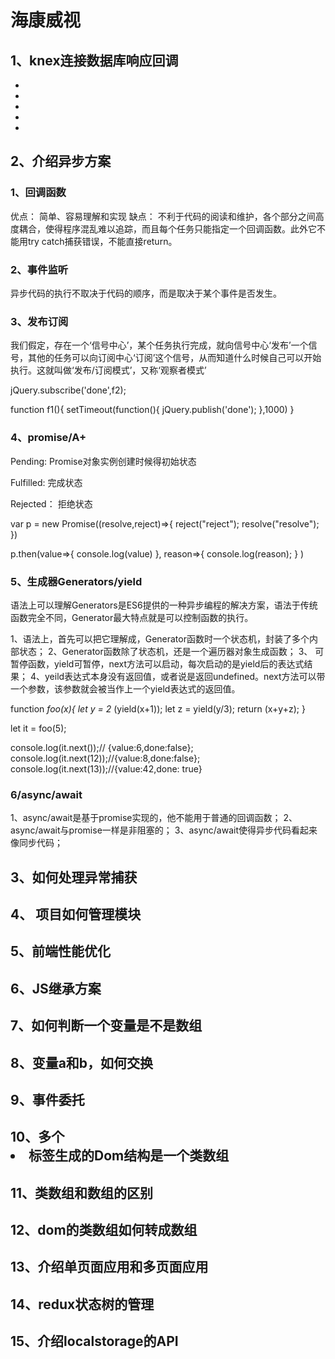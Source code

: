 # 海康威视


 ## 1、knex连接数据库响应回调



*
*
*
*
*

	 
 ## 2、介绍异步方案
 
### 1、回调函数
优点：
简单、容易理解和实现
缺点：
不利于代码的阅读和维护，各个部分之间高度耦合，使得程序混乱难以追踪，而且每个任务只能指定一个回调函数。此外它不能用try catch捕获错误，不能直接return。

### 2、事件监听
异步代码的执行不取决于代码的顺序，而是取决于某个事件是否发生。



### 3、发布订阅
  我们假定，存在一个‘信号中心’，某个任务执行完成，就向信号中心‘发布’一个信号，其他的任务可以向订阅中心‘订阅’这个信号，从而知道什么时候自己可以开始执行。这就叫做‘发布/订阅模式’，又称‘观察者模式’

jQuery.subscribe('done',f2);


function f1(){
    setTimeout(function(){
        jQuery.publish('done');
    },1000)
}

### 4、promise/A+

Pending: Promise对象实例创建时候得初始状态

Fulfilled: 完成状态

Rejected： 拒绝状态


var p = new Promise((resolve,reject)=>{
    reject("reject");
    resolve("resolve");
})

p.then(value=>{
    console.log(value)
},
reason=>{
    console.log(reason);
}
)


### 5、生成器Generators/yield

语法上可以理解Generators是ES6提供的一种异步编程的解决方案，语法于传统函数完全不同，Generator最大特点就是可以控制函数的执行。

1、语法上，首先可以把它理解成，Generator函数时一个状态机，封装了多个内部状态；
2、Generator函数除了状态机，还是一个遍历器对象生成函数；
3、 可暂停函数，yield可暂停，next方法可以启动，每次启动的是yield后的表达式结果；
4、yeild表达式本身没有返回值，或者说是返回undefined。next方法可以带一个参数，该参数就会被当作上一个yield表达式的返回值。

function *foo(x){
    let y = 2* (yield(x+1));
    let z = yield(y/3);
    return (x+y+z);
}


let it = foo(5);


console.log(it.next());// {value:6,done:false};
console.log(it.next(12));//{value:8,done:false};
console.log(it.next(13));//{value:42,done: true}



### 6/async/await

1、async/await是基于promise实现的，他不能用于普通的回调函数；
2、async/await与promise一样是非阻塞的；
3、async/await使得异步代码看起来像同步代码；



    
	 
 ## 3、如何处理异常捕获

 ## 4、	 项目如何管理模块
	 
 ## 5、前端性能优化
	 
 ## 6、JS继承方案
	 
 ## 7、如何判断一个变量是不是数组
	 
 ## 8、变量a和b，如何交换
	 
 ## 9、事件委托
	 
 ## 10、多个<li>标签生成的Dom结构是一个类数组
	 
 ## 11、类数组和数组的区别
	 
 ## 12、dom的类数组如何转成数组
	 
 ## 13、介绍单页面应用和多页面应用
	 
 ## 14、redux状态树的管理
	 
 ## 15、介绍localstorage的API

